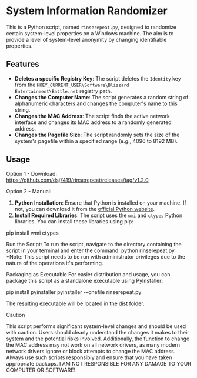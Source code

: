 # System Information Randomizer

This is a Python script, named `rinserepeat.py`, designed to randomize certain system-level properties on a Windows machine. The aim is to provide a level of system-level anonymity by changing identifiable properties.

## Features

- **Deletes a specific Registry Key**: The script deletes the `Identity` key from the `HKEY_CURRENT_USER\Software\Blizzard Entertainment\Battle.net` registry path.
- **Changes the Computer Name**: The script generates a random string of alphanumeric characters and changes the computer's name to this string.
- **Changes the MAC Address**: The script finds the active network interface and changes its MAC address to a randomly generated address.
- **Changes the Pagefile Size**: The script randomly sets the size of the system's pagefile within a specified range (e.g., 4096 to 8192 MB).

## Usage

Option 1 - Download: https://github.com/dsj7419/rinserepeat/releases/tag/v1.2.0

Option 2 - Manual:

1. **Python Installation**: Ensure that Python is installed on your machine. If not, you can download it from the [official Python website](https://www.python.org/downloads/).
2. **Install Required Libraries**: The script uses the `wmi` and `ctypes` Python libraries. You can install these libraries using pip:

pip install wmi ctypes

Run the Script: To run the script, navigate to the directory containing the script in your terminal and enter the command: python rinserepeat.py
   *Note: This script needs to be run with administrator privileges due to the nature of the operations it's performing.

Packaging as Executable
For easier distribution and usage, you can package this script as a standalone executable using PyInstaller:

pip install pyinstaller
pyinstaller --onefile rinserepeat.py

The resulting executable will be located in the dist folder.

Caution

This script performs significant system-level changes and should be used with caution. Users should clearly understand the changes it makes to their system and the potential risks involved. Additionally, the function to change the MAC address may not work on all network drivers, as many modern network drivers ignore or block attempts to change the MAC address. Always use such scripts responsibly and ensure that you have taken appropriate backups. I AM NOT RESPONSIBLE FOR ANY DAMAGE TO YOUR COMPUTER OR SOFTWARE!


